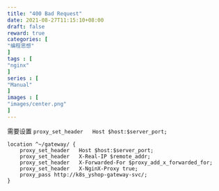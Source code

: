 ```yaml
---
title: "400 Bad Request"
date: 2021-08-27T11:15:10+08:00
draft: false
reward: true
categories: [
"编程思想"
]
tags : [
"nginx"
]
series : [
"Manual"
]
images : [
"images/center.png"
]
---
```


[comment]: <> (# 400 Bad Request)

需要设置 `proxy_set_header   Host $host:$server_port;`

```shell
location ^~/gateway/ {
    proxy_set_header   Host $host:$server_port;
    proxy_set_header   X-Real-IP $remote_addr;
    proxy_set_header   X-Forwarded-For $proxy_add_x_forwarded_for;
    proxy_set_header   X-NginX-Proxy true;
    proxy_pass http://k8s_yshop-gateway-svc/;
}
```

 

